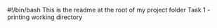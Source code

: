 #!/bin/bash
This is the readme at the root of my project folder
Task 1 - printing working directory

